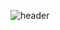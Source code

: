 ![header](https://capsule-render.vercel.app/api?type=waving&height=180&color=gradient&customColorList=0,2,2,5,30&text=Jiyoongrace&animation=fadeIn&fontColor=ffffff&fontSize=30)

